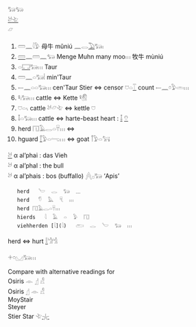 𓃒𓃓  
[𓃾](𓃾)[𓄀](𓄀)  
𓃿  
1. 𓏠𓈖𓇋𓅱‎ 母牛 mǔniú 𓈖𓂋[𓅐](𓅐)𓃒𓏤  
1. [𓏠](𓏠)𓈖𓏠𓈖𓃓 Menge Muhn many moo𓏥  牧牛 mùniú  
2. 𓏏[𓉐](𓉐)𓃒𓏥 Taur  
2. 𓏠𓈖𓏏𓃒𓏪   min'Taur  
2. 𓍿𓈖𓏏𓏏𓃒𓏥 cen'Taur Stier ⇔ censor 𓈞𓏏[𓄰](𓄰) count 𓍿𓈖𓏌𓅱𓏛𓏥  
3. 𓋩𓏤𓃒𓏥 cattle ⇔ Kette 𓋩𓋧  
3. 𓈞𓏏𓏯 cattle 𓃾𓃿𓄀 ⇔ kettle 𓈞  
3. 𓄤𓏏𓃒𓏥 cattle ⇔ harte-beast heart : [𓄤](𓄤) [𓄣](𓄣)  
4. herd 𓉔𓄿𓂋𓏏𓄜𓏥  ⇔  
5. hguard [𓋾](𓋾)𓅱𓏏𓂸𓏥 ⇔ goat 𓋾𓅱𓏏𓃙  



[𓃾](𓃾) α al’phai : das Vieh  
𓃾 α al’phal : the bull  
𓃾 α al’phais : bos (buffallo) 𓐑𓊪𓃒 ‘Apis’  

```  
   herd   𓎪  𓂋  𓃒  𓈓  
   herd   𓎸  𓅓  𓄛  𓏥  
   herd 𓉔𓄿𓂋𓏏𓄜𓏥  
   hierds   𓇋  𓄿  𓏏  𓅱  𓉔  
   viehherden [𓇋](𓇋)   𓂧  𓂋  𓎪  𓃒  𓏥  
```  

herd ⇔ hurt [𓎛](𓎛)𓀝𓀜  

𓇬𓏌𓈋𓃒𓏥  


Compare with alternative readings for  
   Osiris   𓁹 𓊨 𓀭  
   Osiris   𓊨  𓁹  𓀭  
MoyStair  
Steyer  
Stier Star 𓄀[𓇼](𓇼)  
